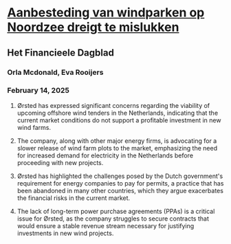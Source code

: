 # [Aanbesteding van windparken op Noordzee dreigt te mislukken](https://advance.lexis.com/api/document?collection=news&id=urn:contentItem:6F46-V613-RSRF-V26C-00000-00&context=1519360)
## Het Financieele Dagblad
### Orla Mcdonald, Eva Rooijers
### February 14, 2025

1. Ørsted has expressed significant concerns regarding the viability of upcoming offshore wind tenders in the Netherlands, indicating that the current market conditions do not support a profitable investment in new wind farms.

2. The company, along with other major energy firms, is advocating for a slower release of wind farm plots to the market, emphasizing the need for increased demand for electricity in the Netherlands before proceeding with new projects.

3. Ørsted has highlighted the challenges posed by the Dutch government's requirement for energy companies to pay for permits, a practice that has been abandoned in many other countries, which they argue exacerbates the financial risks in the current market.

4. The lack of long-term power purchase agreements (PPAs) is a critical issue for Ørsted, as the company struggles to secure contracts that would ensure a stable revenue stream necessary for justifying investments in new wind projects.
